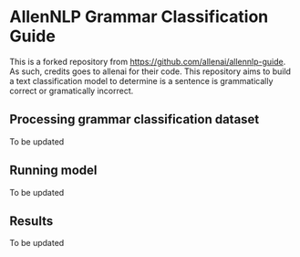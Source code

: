 # AllenNLP Grammar Classification Guide

This is a forked repository from https://github.com/allenai/allennlp-guide. As such, credits goes to allenai for their code. 
This repository aims to build a text classification model to determine is a sentence is grammatically correct or gramatically incorrect.


## Processing grammar classification dataset

To be updated

## Running model

To be updated

## Results 

To be updated
